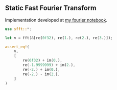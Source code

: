 ## Static Fast Fourier Transform

Implementation developed at [my fourier notebook](https://nbviewer.org/github/unic0rn9k/fourier-notebook/blob/master/README.ipynb).

```rust
use sfft::*;

let v = fft(&[re(0f32), re(1.), re(2.), re(3.)]);

assert_eq!(
    v,
    [
        re(6f32) + im(0.),
        re(-1.9999999) + im(2.),
        re(-2.) + im(0.),
        re(-2.) - im(2.),
    ]
)
```
